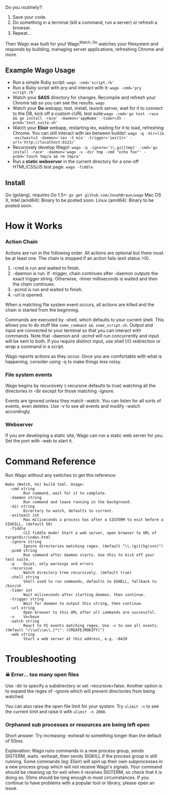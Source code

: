 Do you routinely?:
1. Save your code.
2. Do something in a terminal (kill a command, run a server) or refresh a browser.
3. Repeat…

Then Wago was built for you! Wago<sup>Watch, Go</sup> watches your filesystem and responds by building, managing server applications, refreshing Chrome and more.

## Example Wago Usage
* Run a simple Ruby script: `wago -cmd='script.rb'`
* Run a Ruby script with pry and interact with it: `wago -cmd='pry script.rb'`
* Watch your **SASS** directory for changes. Recompile and refresh your Chrome tab so you can see the results. `wago `
* Watch your **Go** webapp, test, install, launch server, wait for it to connect to the DB, kick off a custom cURL test suite:`wago -cmd='go test -race && go install -race' -daemon='appName' -timer=35 -pcmd='test_suite.sh'`
* Watch your **Elixir** webapp, restarting iex, waiting for it to load, refreshing Chrome. You can still interact with iex between builds!: `wago -q -dir=lib -exitwait=3 -daemon='iex -S mix' -trigger='iex(1)>' -url='http://localhost:8123/'`
* Recursively develop Wago!: `wago -q -ignore='(\.git|tmp)' -cmd='go install -race' -daemon='wago -v -dir tmp -cmd "echo foo"' -pcmd='touch tmp/a && rm tmp/a'`
* Run a **static webserver** in the current directory for a one-off HTML/CSS/JS test page. `wago -fiddle`

## Install
Go (golang), requires Go 1.5+: `go get github.com/JonahBraun/wago`
Mac OS X, Intel (amd64): Binary to be posted soon.
Linux (amd64): Binary to be posted soon.

# How it Works
### Action Chain
Actions are run in the following order. All actions are optional but there must be at least one. The chain is stopped if an action fails (exit status >0).
1. -cmd is run and waited to finish.
1. -daemon is run. If -trigger, chain continues after -daemon outputs the exact trigger string. Otherwise, -timer milliseconds is waited and then the chain continues.
1. -pcmd is run and waited to finish.
1. -url is opened.

When a matching file system event occurs, all actions are killed and the chain is started from the beginning.

Commands are executed by -shell, which defaults to your current shell. This allows you to do stuff like `some_command && some_script.sh`. Output and input are connected to your terminal so that you can interact with commands. Note that -daemon and -pcmd will run concurrently and input will be sent to both. If you require distinct input, use shell I/O redirection or wrap a command in a script.

Wago reports actions as they occur. Once you are comfortable with what is happening, consider using -q to make things less noisy.

### File system events
Wago begins by recursively (-recursive defaults to true) watching all the directories in -dir except for those matching -ignore.

Events are ignored unless they match -watch. You can listen for all sorts of events, even deletes. Use -v to see all events and modify -watch accordingly.

### Webserver
If you are developing a static site, Wago can run a static web server for you. Set the port with -web to start it.


# Command Reference
Run Wago without any switches to get this reference:
```
WaGo (Watch, Go) build tool. Usage:
  -cmd string
    	Run command, wait for it to complete.
  -daemon string
    	Run command and leave running in the background.
  -dir string
    	Directory to watch, defaults to current.
  -exitwait int
    	Max miliseconds a process has after a SIGTERM to exit before a SIGKILL. (default 50)
  -fiddle
    	CLI fiddle mode! Start a web server, open browser to URL of targetDir/index.html
  -ignore string
    	Ignore directories matching regex. (default "\\.(git|hg|svn)")
  -pcmd string
    	Run command after daemon starts. Use this to kick off your test suite.
  -q	Quiet, only warnings and errors
  -recursive
    	Watch directory tree recursively. (default true)
  -shell string
    	Shell used to run commands, defaults to $SHELL, fallback to /bin/sh
  -timer int
    	Wait miliseconds after starting daemon, then continue.
  -trigger string
    	Wait for daemon to output this string, then continue.
  -url string
    	Open browser to this URL after all commands are successful.
  -v	Verbose
  -watch string
    	React to FS events matching regex. Use -v to see all events. (default "/\\w[\\w\\.]*\": (CREATE|MODIFY)")
  -web string
    	Start a web server at this address, e.g. :8420
```

# Troubleshooting

### ☠  Error… too many open files
Use -dir to specify a subdirectory or set -recursive=false. Another option is to expand the regex of -ignore which will prevent directories from being watched.

You can also raise the open file limit for your system. Try `ulimit -n` to see the current limit and raise it with `ulimit -n 2000`.

### Orphaned sub processes or resources are being left open
Short answer: Try increasing -exitwait to something longer than the default of 50ms.

Explanation: Wago runs commands in a new process group, sends SIGTERM, waits -exitwait, then sends SIGKILL if the process group is still running. Some commands (eg: Elixir) will spin up their own subprocesses in a new process group which will not receive Wago's signals. Your command should be cleaning up for exit when it receives SIGTERM, so check that it is doing so. 50ms should be long enough in most circumstances. If you continue to have problems with a popular tool or library, please open an issue. 
